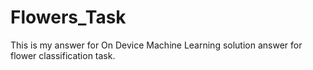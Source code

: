 # Flowers_Task
This is my answer for On Device Machine Learning solution answer for flower classification task. 
